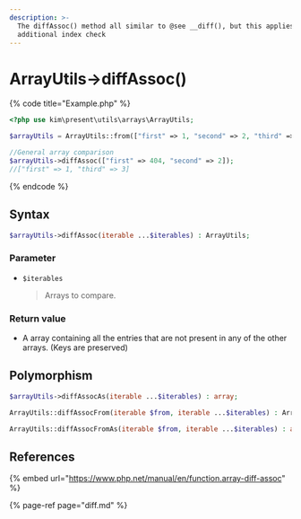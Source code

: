 ```yaml
---
description: >-
  The diffAssoc() method all similar to @see __diff(), but this applies with
  additional index check
---
```


# ArrayUtils-&gt;diffAssoc\(\)

{% code title="Example.php" %}
```php
<?php use kim\present\utils\arrays\ArrayUtils;

$arrayUtils = ArrayUtils::from(["first" => 1, "second" => 2, "third" => 3]);

//General array comparison
$arrayUtils->diffAssoc(["first" => 404, "second" => 2]);
//["first" => 1, "third" => 3]
```
{% endcode %}

## Syntax

```php
$arrayUtils->diffAssoc(iterable ...$iterables) : ArrayUtils;
```

### Parameter

* `$iterables`

  > Arrays to compare.

### Return value

* A array containing all the entries that are not present in any of the other arrays. \(Keys are preserved\)

## Polymorphism

```php
$arrayUtils->diffAssocAs(iterable ...$iterables) : array;
```

```php
ArrayUtils::diffAssocFrom(iterable $from, iterable ...$iterables) : ArrayUtils;
```

```php
ArrayUtils::diffAssocFromAs(iterable $from, iterable ...$iterables) : array;
```

## References

{% embed url="https://www.php.net/manual/en/function.array-diff-assoc" %}

{% page-ref page="diff.md" %}



